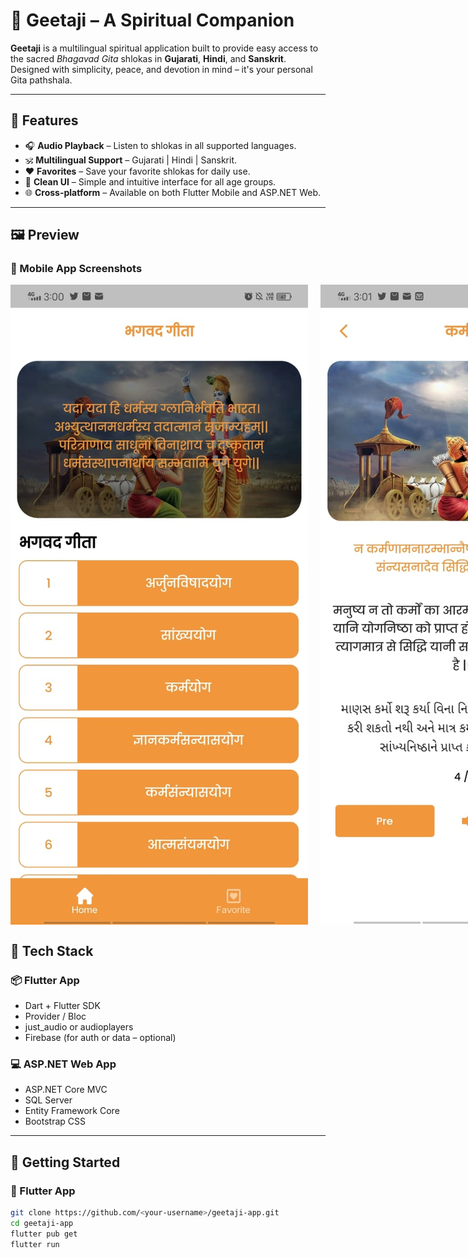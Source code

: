 # 📿 Geetaji – A Spiritual Companion

**Geetaji** is a multilingual spiritual application built to provide easy access to the sacred *Bhagavad Gita* shlokas in **Gujarati**, **Hindi**, and **Sanskrit**. Designed with simplicity, peace, and devotion in mind – it's your personal Gita pathshala.

---

## 🌟 Features

- 🎧 **Audio Playback** – Listen to shlokas in all supported languages.
- 🕉️ **Multilingual Support** – Gujarati | Hindi | Sanskrit.
- ❤️ **Favorites** – Save your favorite shlokas for daily use.
- 📖 **Clean UI** – Simple and intuitive interface for all age groups.
- 🌐 **Cross-platform** – Available on both Flutter Mobile and ASP.NET Web.

---

## 🖼️ Preview

### 📱 Mobile App Screenshots

<div style="display: flex; gap: 20px;">
  <img src="https://github.com/aasheeta-gajera/GeetajiAspDotnet/raw/main/wwwroot/Assets/Apphome.jpeg" alt="Mobile Home" width="500"/>
  <img src="https://github.com/aasheeta-gajera/GeetajiAspDotnet/raw/main/wwwroot/Assets/AppShlokas.jpeg" alt="Shloka View" width="500"/>
  <img src="https://github.com/aasheeta-gajera/GeetajiAspDotnet/raw/main/wwwroot/Assets/AppFav.jpeg" alt="Favorite View" width="500"/>
</div>

## 🔧 Tech Stack

### 📦 Flutter App
- Dart + Flutter SDK
- Provider / Bloc
- just_audio or audioplayers
- Firebase (for auth or data – optional)

### 💻 ASP.NET Web App
- ASP.NET Core MVC
- SQL Server
- Entity Framework Core
- Bootstrap CSS

---

## 🚀 Getting Started

### 📲 Flutter App

```bash
git clone https://github.com/<your-username>/geetaji-app.git
cd geetaji-app
flutter pub get
flutter run
